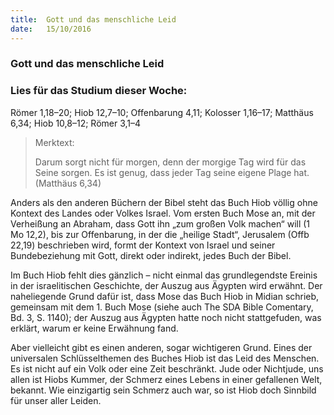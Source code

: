 ```yaml
---
title:  Gott und das menschliche Leid
date:   15/10/2016
---
```


### Gott und das menschliche Leid

### Lies für das Studium dieser Woche:
Römer 1,18–20; Hiob 12,7–10; Offenbarung 4,11; Kolosser 1,16–17; Matthäus 6,34; Hiob 10,8–12; Römer 3,1–4

> <p>Merktext:</p>
> Darum sorgt nicht für morgen, denn der morgige Tag wird für das Seine sorgen. Es ist genug, dass jeder Tag seine eigene Plage hat. (Matthäus 6,34)

Anders als den anderen Büchern der Bibel steht das Buch Hiob völlig ohne Kontext des Landes oder Volkes Israel. Vom ersten Buch Mose an, mit der Verheißung an Abraham, dass Gott ihn „zum großen Volk machen“ will (1 Mo 12,2), bis zur Offenbarung, in der die „heilige Stadt“, Jerusalem (Offb 22,19) beschrieben wird, formt der Kontext von Israel und seiner Bundebeziehung mit Gott, direkt oder indirekt, jedes Buch der Bibel.

Im Buch Hiob fehlt dies gänzlich – nicht einmal das grundlegendste Ereinis in der israelitischen Geschichte, der Auszug aus Ägypten wird erwähnt. Der naheliegende Grund dafür ist, dass Mose das Buch Hiob in Midian schrieb, gemeinsam mit dem 1. Buch Mose (siehe auch The SDA Bible Comentary, Bd. 3, S. 1140); der Auszug aus Ägypten hatte noch nicht stattgefuden, was erklärt, warum er keine Erwähnung fand.

Aber vielleicht gibt es einen anderen, sogar wichtigeren Grund. Eines der universalen Schlüsselthemen des Buches Hiob ist das Leid des Menschen. Es ist nicht auf ein Volk oder eine Zeit beschränkt. Jude oder Nichtjude, uns allen ist Hiobs Kummer, der Schmerz eines Lebens in einer gefallenen Welt, bekannt. Wie einzigartig sein Schmerz auch war, so ist Hiob doch Sinnbild für unser aller Leiden.
